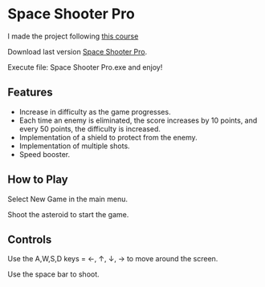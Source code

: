 # Space Shooter Pro

I made the project following [this course](https://www.udemy.com/course/the-ultimate-guide-to-game-development-with-unity/?couponCode=ACCAGE0923)

Download last version [Space Shooter Pro](https://github.com/dmenagarita/Unity-Shooter/releases/download/v1.0/Space.Shooter.Pro.zip).

Execute file: Space Shooter Pro.exe  and enjoy!

## Features
- Increase in difficulty as the game progresses.
- Each time an enemy is eliminated, the score increases by 10 points, and every 50 points, the difficulty is increased.
- Implementation of a shield to protect from the enemy.
- Implementation of multiple shots.
- Speed booster.

## How to Play
Select New Game in the main menu.

Shoot the asteroid to start the game.

## Controls
Use the A,W,S,D keys = ←, ↑, ↓, → to move around the screen.

Use the space bar to shoot.
